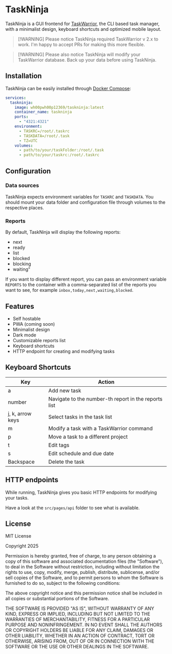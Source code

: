 # TaskNinja

TaskNinja is a GUI frontend for [TaskWarrior](https://github.com/GothenburgBitFactory/taskwarrior), the CLI based task manager, with a minimalist design, keyboard shortcuts and optimized mobile layout.

> [!WARNING] Please notice
> TaskNinja required TaskWarrior v 2.x to work.
> I'm happy to accept PRs for making this more flexible.

> [!WARNING] Please also notice
> TaskNinja will modify your TaskWarrior database. Back up your data before using TaskNinja.

## Installation

TaskNinja can be easily installed through [Docker Compose](https://docs.docker.com/compose/):

```yml
services:
  taskninja:
    image: wh00pwh00p12369/taskninja:latest
    container_name: taskninja
    ports:
      - "4321:4321"
    environment:
      - TASKRC=/root/.taskrc
      - TASKDATA=/root/.task
      - TZ=UTC
    volumes:
      - path/to/your/taskFolder:/root/.task
      - path/to/your/taskrc:/root/.taskrc
```

## Configuration

### Data sources

TaskNinja expects environment variables for `TASKRC` and `TASKDATA`. You should mount your data folder and configuration file through volumes to the respective places.

### Reports

By default, TaskNinja will display the following reports:

- next
- ready
- list
- blocked
- blocking
- waiting"

If you want to display different report, you can pass an environment variable `REPORTS` to the container with a comma-separated list of the reports you want to see, for example `inbox,today,next,waiting,blocked`.

## Features

- Self hostable
- PWA (coming soon)
- Minimalist design
- Dark mode
- Customizable reports list
- Keyboard shortcuts
- HTTP endpoint for creating and modifying tasks

## Keyboard Shortcuts

| Key              | Action                                               |
| ---------------- | ---------------------------------------------------- |
| a                | Add new task                                         |
| number           | Navigate to the number-th report in the reports list |
| j, k, arrow keys | Select tasks in the task list                        |
| m                | Modify a task with a TaskWarrior command             |
| p                | Move a task to a different project                   |
| t                | Edit tags                                            |
| s                | Edit schedule and due date                           |
| Backspace        | Delete the task                                      |

## HTTP endpoints

While running, TaskNinja gives you basic HTTP endpoints for modifying your tasks.

Have a look at the `src/pages/api` folder to see what is available.

## License

MIT License

Copyright 2025

Permission is hereby granted, free of charge, to any person obtaining a copy of this software and associated documentation files (the "Software"), to deal in the Software without restriction, including without limitation the rights to use, copy, modify, merge, publish, distribute, sublicense, and/or sell copies of the Software, and to permit persons to whom the Software is furnished to do so, subject to the following conditions:

The above copyright notice and this permission notice shall be included in all copies or substantial portions of the Software.

THE SOFTWARE IS PROVIDED "AS IS", WITHOUT WARRANTY OF ANY KIND, EXPRESS OR IMPLIED, INCLUDING BUT NOT LIMITED TO THE WARRANTIES OF MERCHANTABILITY, FITNESS FOR A PARTICULAR PURPOSE AND NONINFRINGEMENT. IN NO EVENT SHALL THE AUTHORS OR COPYRIGHT HOLDERS BE LIABLE FOR ANY CLAIM, DAMAGES OR OTHER LIABILITY, WHETHER IN AN ACTION OF CONTRACT, TORT OR OTHERWISE, ARISING FROM, OUT OF OR IN CONNECTION WITH THE SOFTWARE OR THE USE OR OTHER DEALINGS IN THE SOFTWARE.
